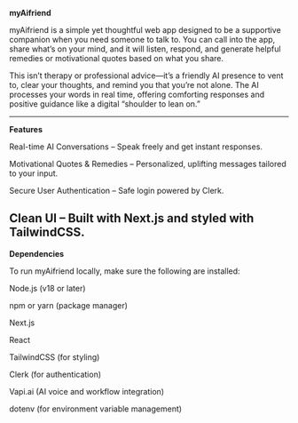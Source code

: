 **myAifriend**

myAifriend is a simple yet thoughtful web app designed to be a supportive companion when you need someone to talk to.
You can call into the app, share what’s on your mind, and it will listen, respond, and generate helpful remedies or motivational quotes based on what you share.

This isn’t therapy or professional advice—it’s a friendly AI presence to vent to, clear your thoughts, and remind you that you’re not alone.
The AI processes your words in real time, offering comforting responses and positive guidance like a digital “shoulder to lean on.”

-------------------------------------------------------------------------------------------------------------------------------------------------------------------------
**Features**

Real-time AI Conversations – Speak freely and get instant responses.

Motivational Quotes & Remedies – Personalized, uplifting messages tailored to your input.

Secure User Authentication – Safe login powered by Clerk.

Clean UI – Built with Next.js and styled with TailwindCSS.
-------------------------------------------------------------------------------------------------------------------------------------------------------------------------
**Dependencies**

To run myAifriend locally, make sure the following are installed:

Node.js
 (v18 or later)

npm
 or yarn
 (package manager)

Next.js

React

TailwindCSS
 (for styling)

Clerk
 (for authentication)

Vapi.ai
 (AI voice and workflow integration)

dotenv
 (for environment variable management)
